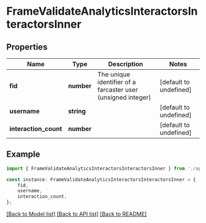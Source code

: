 # FrameValidateAnalyticsInteractorsInteractorsInner


## Properties

Name | Type | Description | Notes
------------ | ------------- | ------------- | -------------
**fid** | **number** | The unique identifier of a farcaster user (unsigned integer) | [default to undefined]
**username** | **string** |  | [default to undefined]
**interaction_count** | **number** |  | [default to undefined]

## Example

```typescript
import { FrameValidateAnalyticsInteractorsInteractorsInner } from './api';

const instance: FrameValidateAnalyticsInteractorsInteractorsInner = {
    fid,
    username,
    interaction_count,
};
```

[[Back to Model list]](../README.md#documentation-for-models) [[Back to API list]](../README.md#documentation-for-api-endpoints) [[Back to README]](../README.md)
